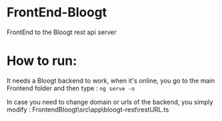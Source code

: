 # FrontEnd-Bloogt
FrontEnd to the Bloogt rest api server

# How to run:
It needs a Bloogt backend to work, when it's online, you go to the main Frontend folder and then type : 
`ng serve -o`

In case you need to change domain or urls of the backend, you simply modify : FrontendBloogt\src\app\bloogt-rest\restURL.ts
